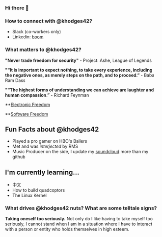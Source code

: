 ### Hi there 👋

<!--
**khodges42/khodges42** is a ✨ _special_ ✨ repository because its `README.md` (this file) appears on your GitHub profile.

Here are some ideas to get you started:

- 🔭 I’m currently working on ...
- 🌱 I’m currently learning ...
- 👯 I’m looking to collaborate on ...
- 🤔 I’m looking for help with ...
- 💬 Ask me about ...
- 📫 How to reach me: ...
- 😄 Pronouns: ...
- ⚡ Fun fact: ...
-->
<!--
**solvaholic/solvaholic** is a ✨ _special_ ✨ repository because its `README.md` (this file) appears on your GitHub profile.

Here are some ideas to get you started:

- 🔭 I’m currently working on ...
- 🌱 I’m currently learning ...
- 👯 I’m looking to collaborate on ...
- 🤔 I’m looking for help with ...
- 💬 Ask me about ...
- 📫 How to reach me: ...
- 😄 Pronouns: ...
- ⚡ Fun fact: ...
-->

### How to connect with @khodges42?

- Slack (co-workers only)
- Linkedin: [boom](https://www.linkedin.com/in/khodges42/)

### What matters to @khodges42?

**"Never trade freedom for security"** - Project: Ashe, League of Legends

**"“It is important to expect nothing, to take every experience, including the negative ones, as merely steps on the path, and to proceed.”** - Baba Ram Dass

**"“The highest forms of understanding we can achieve are laughter and human compassion.”** - Richard Feynman

**[Electronic Freedom](https://www.eff.org/)

**[Software Freedom](https://www.fsf.org/)

## Fun Facts about @khodges42

- Played a pro gamer on HBO's Ballers
- Met and was _interjected_ by RMS
- Music Producer on the side, I update my [soundcloud](https://soundcloud.com/casualfri) more than my github

## I'm currently learning...

- 中文
- How to build quadcoptors
- The Linux Kernel

### What drives @khodges42 nuts? What are some telltale signs?

**Taking oneself too seriously.** Not only do I like having to take myself too seriously, I cannot stand when I am in a situation where I have to interact with a person or entity who holds themselves in high esteem.
